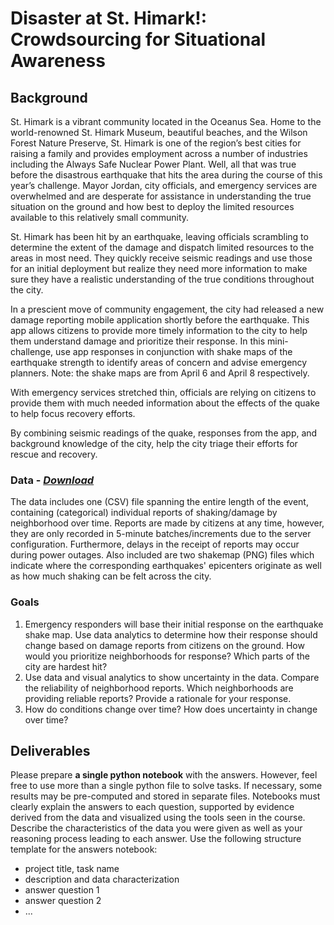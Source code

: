 # Disaster at St. Himark!: Crowdsourcing for Situational Awareness

## Background
St. Himark is a vibrant community located in the Oceanus Sea. Home to the world-renowned St. Himark Museum, beautiful beaches, and the Wilson Forest Nature Preserve, St. Himark is one of the region’s best cities for raising a family and provides employment across a number of industries including the Always Safe Nuclear Power Plant. Well, all that was true before the disastrous earthquake that hits the area during the course of this year’s challenge. Mayor Jordan, city officials, and emergency services are overwhelmed and are desperate for assistance in understanding the true situation on the ground and how best to deploy the limited resources available to this relatively small community.

St. Himark has been hit by an earthquake, leaving officials scrambling to determine the extent of the damage and dispatch limited resources to the areas in most need. They quickly receive seismic readings and use those for an initial deployment but realize they need more information to make sure they have a realistic understanding of the true conditions throughout the city.

In a prescient move of community engagement, the city had released a new damage reporting mobile application shortly before the earthquake. This app allows citizens to provide more timely information to the city to help them understand damage and prioritize their response. In this mini-challenge, use app responses in conjunction with shake maps of the earthquake strength to identify areas of concern and advise emergency planners. Note: the shake maps are from April 6 and April 8 respectively.

With emergency services stretched thin, officials are relying on citizens to provide them with much needed information about the effects of the quake to help focus recovery efforts.

By combining seismic readings of the quake, responses from the app, and background knowledge of the city, help the city triage their efforts for rescue and recovery.

### Data - *[Download](https://github.com/emmanueliarussi/DataScienceCapstone/raw/master/7_FinalProjects/DisasterStHimarkCrowdsourcingSituationalAwareness/data.zip)*




The data includes one (CSV) file spanning the entire length of the event, containing (categorical) individual reports of shaking/damage by neighborhood over time. Reports are made by citizens at any time, however, they are only recorded in 5-minute batches/increments due to the server configuration. Furthermore, delays in the receipt of reports may occur during power outages. Also included are two shakemap (PNG) files which indicate where the corresponding earthquakes' epicenters originate as well as how much shaking can be felt across the city.

### Goals
1. Emergency responders will base their initial response on the earthquake shake map. Use data analytics to determine how their response should change based on damage reports from citizens on the ground. How would you prioritize neighborhoods for response? Which parts of the city are hardest hit? 
2. Use data and visual analytics to show uncertainty in the data. Compare the reliability of neighborhood reports. Which neighborhoods are providing reliable reports? Provide a rationale for your response.
3. How do conditions change over time? How does uncertainty in change over time? 

## Deliverables

Please prepare __a single python notebook__ with the answers. However, feel free to use more than a single python file to solve tasks. If necessary, some results may be pre-computed and stored in separate files. Notebooks must clearly explain the answers to each question, supported by evidence derived from the data and visualized using the tools seen in the course. Describe the characteristics of the data you were given as well as your reasoning process leading to each answer. Use the following structure template for the answers notebook:

- project title, task name
- description and data characterization 
- answer question 1
- answer question 2
- ...
